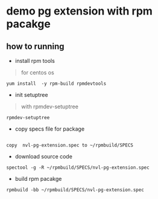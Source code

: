 # demo pg extension with rpm pacakge

## how to running

* install rpm tools

> for centos os

```code
yum install  -y rpm-build rpmdevtools

```

* init setuptree

> with rpmdev-setuptree

```code
rpmdev-setuptree
```

* copy  specs file for package

```code

copy  nvl-pg-extension.spec to ~/rpmbuild/SPECS
```

* download source code

```code
spectool -g -R ~/rpmbuild/SPECS/nvl-pg-extension.spec

```

* build rpm pacakge

```code
rpmbuild -bb ~/rpmbuild/SPECS/nvl-pg-extension.spec

```